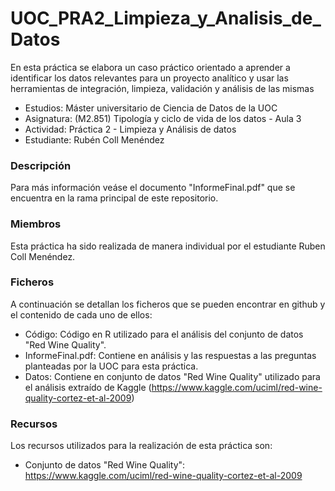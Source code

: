 # UOC_PRA2_Limpieza_y_Analisis_de_Datos
En esta práctica se elabora un caso práctico orientado a aprender a identificar los datos relevantes para un proyecto analítico y usar las herramientas de integración, limpieza, validación y análisis de las mismas

- Estudios: Máster universitario de Ciencia de Datos de la UOC
- Asignatura: (M2.851) Tipología y ciclo de vida de los datos - Aula 3
- Actividad: Práctica 2 - Limpieza y Análisis de datos
- Estudiante: Rubén Coll Menéndez

### Descripción


Para más información veáse el documento "InformeFinal.pdf" que se encuentra en la rama principal de este repositorio.

### Miembros

Esta práctica ha sido realizada de manera individual por el estudiante Ruben Coll Menéndez.

### Ficheros

A continuación se detallan los ficheros que se pueden encontrar en github y el contenido de cada uno de ellos:

- Código: Código en R utilizado para el análisis del conjunto de datos "Red Wine Quality".
- InformeFinal.pdf: Contiene en análisis y las respuestas a las preguntas planteadas por la UOC para esta práctica.
- Datos: Contiene en conjunto de datos "Red Wine Quality" utilizado para el análisis extraído de Kaggle (https://www.kaggle.com/uciml/red-wine-quality-cortez-et-al-2009)

### Recursos

Los recursos utilizados para la realización de esta práctica son:
- Conjunto de datos "Red Wine Quality": https://www.kaggle.com/uciml/red-wine-quality-cortez-et-al-2009
